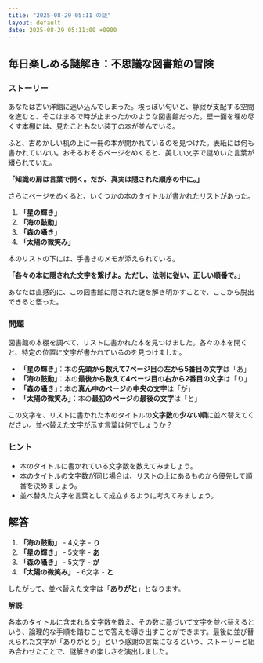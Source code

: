 ```yaml
---
title: "2025-08-29 05:11 の謎"
layout: default
date: 2025-08-29 05:11:00 +0900
---
```

## 毎日楽しめる謎解き：不思議な図書館の冒険

### ストーリー

あなたは古い洋館に迷い込んでしまった。埃っぽい匂いと、静寂が支配する空間を進むと、そこはまるで時が止まったかのような図書館だった。壁一面を埋め尽くす本棚には、見たこともない装丁の本が並んでいる。

ふと、古めかしい机の上に一冊の本が開かれているのを見つけた。表紙には何も書かれていない。おそるおそるページをめくると、美しい文字で謎めいた言葉が綴られていた。

**「知識の扉は言葉で開く。だが、真実は隠された順序の中に。」**

さらにページをめくると、いくつかの本のタイトルが書かれたリストがあった。

1.  **「星の輝き」**
2.  **「海の鼓動」**
3.  **「森の囁き」**
4.  **「太陽の微笑み」**

本のリストの下には、手書きのメモが添えられている。

**「各々の本に隠された文字を繋げよ。ただし、法則に従い、正しい順番で。」**

あなたは直感的に、この図書館に隠された謎を解き明かすことで、ここから脱出できると悟った。

### 問題

図書館の本棚を調べて、リストに書かれた本を見つけました。各々の本を開くと、特定の位置に文字が書かれているのを見つけました。

*   **「星の輝き」**：本の**先頭から数えて7ページ目**の**左から5番目の文字**は「あ」
*   **「海の鼓動」**：本の**最後から数えて4ページ目**の**右から2番目の文字**は「り」
*   **「森の囁き」**：本の**真ん中のページ**の**中央の文字**は「が」
*   **「太陽の微笑み」**：本の**最初のページ**の**最後の文字**は「と」

この文字を、リストに書かれた本のタイトルの**文字数**の**少ない順**に並べ替えてください。並べ替えた文字が示す言葉は何でしょうか？

### ヒント

*   本のタイトルに書かれている文字数を数えてみましょう。
*   本のタイトルの文字数が同じ場合は、リストの上にあるものから優先して順番を決めましょう。
*   並べ替えた文字を言葉として成立するように考えてみましょう。

## 解答

1.  **「海の鼓動」** - 4文字 - **り**
2.  **「星の輝き」** - 5文字 - **あ**
3.  **「森の囁き」** - 5文字 - **が**
4.  **「太陽の微笑み」** - 6文字 - **と**

したがって、並べ替えた文字は「**ありがと**」となります。

**解説:**

各本のタイトルに含まれる文字数を数え、その数に基づいて文字を並べ替えるという、論理的な手順を踏むことで答えを導き出すことができます。最後に並び替えられた文字が「ありがとう」という感謝の言葉になるという、ストーリーと組み合わせたことで、謎解きの楽しさを演出しました。
